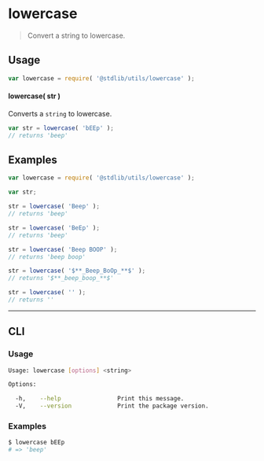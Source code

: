 # lowercase

> Convert a string to lowercase.


<!-- <intro> -->

<!-- </intro> -->


<!-- <usage> -->

## Usage

``` javascript
var lowercase = require( '@stdlib/utils/lowercase' );
```

#### lowercase( str )

Converts a `string` to lowercase.

``` javascript
var str = lowercase( 'bEEp' );
// returns 'beep'
```

<!-- </usage> -->


<!-- <examples> -->

## Examples

``` javascript
var lowercase = require( '@stdlib/utils/lowercase' );

var str;

str = lowercase( 'Beep' );
// returns 'beep'

str = lowercase( 'BeEp' );
// returns 'beep'

str = lowercase( 'Beep BOOP' );
// returns 'beep boop'

str = lowercase( '$**_Beep_BoOp_**$' );
// returns '$**_beep_boop_**$'

str = lowercase( '' );
// returns ''
```

<!-- </examples> -->


<!-- <cli> -->

---

## CLI

<!-- <usage> -->

### Usage

``` bash
Usage: lowercase [options] <string>

Options:

  -h,    --help                Print this message.
  -V,    --version             Print the package version.
```

<!-- </usage> -->

<!-- <examples> -->

### Examples

``` bash
$ lowercase bEEp
# => 'beep'
```

<!-- </examples> -->

<!-- </cli> -->


<!-- <links> -->

<!-- </links> -->
